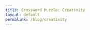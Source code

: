 ```yaml
---
title: Crossword Puzzle: Creativity
layout: default
permalink: /blog/creativity
---
```

<head>
		<meta charset="utf-8">
		<meta name="viewport" content="width=device-width, initial-scale = 1.0, maximum-scale=1.0, user-scalable=no" />
		<meta property="og:description" content="Personal perfolio website of Steven Sawtelle">
		<meta property="og:site_name" content="Crossword Puzzle: Creativity" />
		<title>Creativity - Steven Sawtelle</title>
		<link rel="stylesheet" type="text/css" href="../../../css/style.css">
		<link rel="stylesheet" type="text/css" href="../../../css/animate.css">
		<!-- Global site tag (gtag.js) - Google Analytics -->
		<script async src="https://www.googletagmanager.com/gtag/js?id=UA-137815317-1"></script>
		<script>
		  window.dataLayer = window.dataLayer || [];
		  function gtag(){dataLayer.push(arguments);}
		  gtag('js', new Date());

		  gtag('config', 'UA-137815317-1');
		</script>
</head>

<center><b><h1>Creativity</h1></b></center>

<h2><i>I collected feedback, and this one should be much easier and more fun than my last puzzle :) Enjoy!</i></h2>

<iframe height="700" width="100%" allowfullscreen="true" style="border:none;width: 100% !important;position: static;display: block !important;margin: 0 !important;"  name="9c1eb6ae42bdad2e403247d03d91de317f4edce2206d6abddad181d46069706e" src="https://amuselabs.com/pmm/crossword?id=610255f3&set=9c1eb6ae42bdad2e403247d03d91de317f4edce2206d6abddad181d46069706e&embed=1&compact=1&maxCols=2"></iframe>